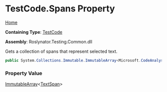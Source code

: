 # TestCode\.Spans Property

[Home](../../../../README.md)

**Containing Type**: [TestCode](../README.md)

**Assembly**: Roslynator\.Testing\.Common\.dll

  
Gets a collection of spans that represent selected text\.

```csharp
public System.Collections.Immutable.ImmutableArray<Microsoft.CodeAnalysis.Text.TextSpan> Spans { get; }
```

### Property Value

[ImmutableArray](https://docs.microsoft.com/en-us/dotnet/api/system.collections.immutable.immutablearray-1)\<[TextSpan](https://docs.microsoft.com/en-us/dotnet/api/microsoft.codeanalysis.text.textspan)\>


